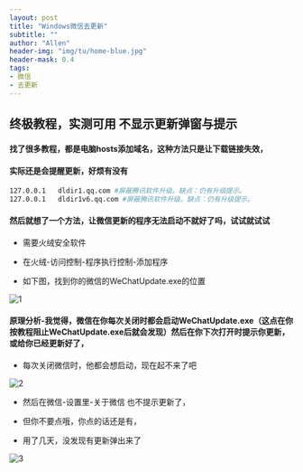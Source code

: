 ```yaml
---
layout: post
title: "Windows微信去更新"
subtitle: ""
author: "Allen"
header-img: "img/tu/home-blue.jpg"
header-mask: 0.4
tags:
- 微信
- 去更新
---
```



## 终极教程，实测可用 不显示更新弹窗与提示

#### 找了很多教程，都是电脑hosts添加域名，这种方法只是让下载链接失效，

#### 实际还是会提醒更新，好烦有没有

```sh
127.0.0.1   dldir1.qq.com #屏蔽腾讯软件升级。缺点：仍有升级提示。
127.0.0.1   dldir1v6.qq.com #屏蔽腾讯软件升级。缺点：仍有升级提示。
```

#### 然后就想了一个方法，让微信更新的程序无法启动不就好了吗，试试就试试

- 需要火绒安全软件

- 在火绒-访问控制-程序执行控制-添加程序

- 如下图，找到你的微信的WeChatUpdate.exe的位置

![1](https://img.imgdd.com/f55195c2-f52f-43c5-b65c-6f4e572c1e71.jpg)




#### 原理分析-我觉得，微信在你每次关闭时都会启动WeChatUpdate.exe（这点在你按教程阻止WeChatUpdate.exe后就会发现）然后在你下次打开时提示你更新，或给你已经更新好了，

- 每次关闭微信时，他都会想启动，现在起不来了吧

![2](https://img.imgdd.com/77d14b1c-2309-4a70-bdaa-66654d16280d.png)



- 然后在微信-设置里-关于微信 也不提示更新了，

- 但你不要点哦，你点的话还是有，

- 用了几天，没发现有更新弹出来了


![3](https://img.imgdd.com/9cc665df-403f-406b-b065-a60fac6df379.png)






